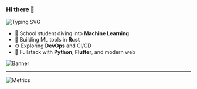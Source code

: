 ### Hi there 👋

![Typing SVG](https://readme-typing-svg.demolab.com?font=Fira+Code&pause=1000&color=64FFDA&center=true&vCenter=true&width=435&lines=School+ML+Engineer;Rust+%26+Python+Dev;Flutter+Explorer)

- 🧠 School student diving into **Machine Learning**
- 🦀 Building ML tools in **Rust**
- ⚙️ Exploring **DevOps** and CI/CD
- 📱 Fullstack with **Python**, **Flutter**, and modern web

![Banner](assets/my-banner.gif)

---

![Metrics](https://github-readme-stats.vercel.app/api?username=Izek1234&theme=transparent&border_color=555&show_icons=true)
